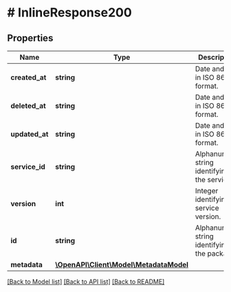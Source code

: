 # # InlineResponse200

## Properties

Name | Type | Description | Notes
------------ | ------------- | ------------- | -------------
**created_at** | **string** | Date and time in ISO 8601 format. | [optional] [readonly]
**deleted_at** | **string** | Date and time in ISO 8601 format. | [optional] [readonly]
**updated_at** | **string** | Date and time in ISO 8601 format. | [optional] [readonly]
**service_id** | **string** | Alphanumeric string identifying the service. | [optional]
**version** | **int** | Integer identifying a service version. | [optional] [readonly]
**id** | **string** | Alphanumeric string identifying the package. | [optional]
**metadata** | [**\OpenAPI\Client\Model\MetadataModel**](MetadataModel.md) |  | [optional]

[[Back to Model list]](../../README.md#models) [[Back to API list]](../../README.md#endpoints) [[Back to README]](../../README.md)
